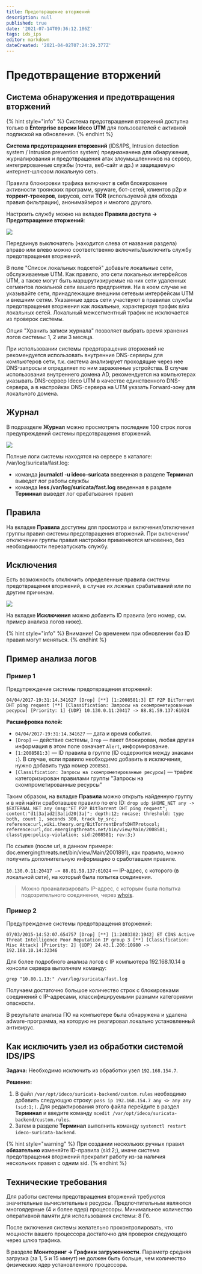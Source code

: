 ```yaml
---
title: Предотвращение вторжений
description: null
published: true
date: '2021-07-14T09:36:12.186Z'
tags: ids_ips
editor: markdown
dateCreated: '2021-04-02T07:24:39.377Z'
---
```


# Предотвращение вторжений

## Система обнаружения и предотвращения вторжений

{% hint style="info" %}
Система предотвращения вторжений доступна только в **Enterprise версии Ideco UTM** для пользователей с активной подпиской на обновления. 
{% endhint %}

**Система предотвращения вторжений** \(IDS/IPS, Intrusion detection system / Intrusion prevention system\) предназначена для обнаружения, журналирования и предотвращения атак злоумышленников на сервер, интегрированные службы \(почта, веб-сайт и др.\) и защищаемую интернет-шлюзом локальную сеть.

Правила блокировки трафика включают в себя блокирование активности троянских программ, spyware, бот-сетей, клиентов p2p и **торрент-трекеров**, вирусов, сети **TOR** \(используемой для обхода правил фильтрации\), анонимайзеров и многого другого.

Настроить службу можно на вкладке **Правила доступа -&gt; Предотвращение вторжений**:

![](../.gitbook/assets/suricata_props.png)

Передвинув выключатель \(находится слева от названия раздела\) вправо или влево можно соответственно включить/выключить службу предотвращения вторжений.

В поле "Список локальных подсетей" добавьте локальные сети, обслуживаемые UTM. Как правило, это сети локальных интерфейсов UTM, а также могут быть маршрутизируемые на них сети удаленных сегментов локальной сети вашего предприятия. Ни в коем случае не указывайте сети, принадлежащие внешним сетевым интерфейсам UTM и внешним сетям. Указанные здесь сети участвуют в правилах службы предотвращения вторжения как локальные, характеризуя трафик в/из локальных сетей. Локальный межсегментный трафик не исключается из проверок системы.

Опция "Хранить записи журнала" позволяет выбрать время хранения логов системы: 1, 2 или 3 месяца.

При использовании системы предотвращения вторжений не рекомендуется использовать внутренние DNS-серверы для компьютеров сети, т.к. система анализирует проходящие через нее DNS-запросы и определяет по ним зараженные устройства. В случае использования внутреннего домена AD, рекомендуется на компьютерах указывать DNS-сервер Ideco UTM в качестве единственного DNS-сервера, а в настройках DNS-сервера на UTM указать Forward-зону для локального домена.

## Журнал

В подразделе **Журнал** можно просмотреть последние 100 строк логов предупреждений системы предотвращения вторжений.

![](../.gitbook/assets/suricata_journal.png)

Полные логи системы находятся на сервере в каталоге: /var/log/suricata/fast.log:

* команда **journalctl -u ideco-suricata** введенная в разделе **Терминал** выведет лог работы службы
* команда **less /var/log/suricata/fast.log** введенная в разделе **Терминал** выведет лог срабатывания правил

## Правила

На вкладке **Правила** доступны для просмотра и включения/отключения группы правил системы предотвращения вторжений. При включении/отключении группы правил настройки применяются мгновенно, без необходимости перезапускать службу.

## Исключения

Есть возможность отключить определенные правила системы предотвращения вторжений, в случае их ложных срабатываний или по другим причинам.

![](../.gitbook/assets/suricata_test.png)

На вкладке **Исключения** можно добавить ID правила \(его номер, см. пример анализа логов ниже\).

{% hint style="info" %}
Внимание! Со временем при обновлении баз ID правил могут меняться. 
{% endhint %}

## Пример анализа логов

### Пример 1

Предупреждение системы предотвращения вторжений:

`04/04/2017-19:31:14.341627 [Drop] [**] [1:2008581:3] ET P2P BitTorrent DHT ping request [**] [Classification: Запросы на скомпрометированные ресурсы] [Priority: 1] {UDP} 10.130.0.11:20417 -> 88.81.59.137:61024`

**Расшифровка полей:**

* `04/04/2017-19:31:14.341627` — дата и время события.
* `[Drop]` — действие системы, `Drop` — пакет блокирован, любая другая информация в этом поле означает `Alert`, информирование.
* `[1:2008581:3]` — ID правила в группе \(ID содержится между знаками `:`\). В случае, если правило необходимо добавить в исключения, нужно добавить туда номер `2008581`.
* `[Classification: Запросы на скомпрометированные ресурсы]` — трафик категоризирован правилами группы "Запросы на скомпрометированные ресурсы"

Таким образом, на вкладке **Правила** можно открыть найденную группу и в ней найти сработавшее правило по его ID: `drop udp $HOME_NET any -> $EXTERNAL_NET any (msg:"ET P2P BitTorrent DHT ping request"; content:"d1|3a|ad2|3a|id20|3a|"; depth:12; nocase; threshold: type both, count 1, seconds 300, track by_src; reference:url,wiki.theory.org/BitTorrentDraftDHTProtocol; reference:url,doc.emergingthreats.net/bin/view/Main/2008581; classtype:policy-violation; sid:2008581; rev:3;)`

По ссылке \(после url, в данном примере: doc.emergingthreats.net/bin/view/Main/2001891\), как правило, можно получить дополнительную информацию о сработавшем правиле.

`10.130.0.11:20417 -> 88.81.59.137:61024` — IP-адрес, с которого \(в локальной сети\), на который была попытка соединения.

> Можно проанализировать IP-адрес, с которым была попытка подозрительного соединения, через [whois](https://www.nic.ru/whois/).

### Пример 2

Предупреждение системы предотвращения вторжений:

`07/03/2015-14:52:07.654757 [Drop] [**] [1:2403302:1942] ET CINS Active Threat Intelligence Poor Reputation IP group 3 [**] [Classification: Misc Attack] [Priority: 2] {UDP} 24.43.1.206:10980 -> 192.168.10.14:32346`

Для более подробного анализа логов с IP компьютера 192.168.10.14 в консоли сервера выполняем команду:

`grep "10.80.1.13:" /var/log/suricata/fast.log`

Получаем достаточно большое количество строк с блокировками соединений с IP-адресами, классифицируемыми разными категориями опасности.

В результате анализа ПО на компьютере была обнаружена и удалена adware-программа, на которую не реагировал локально установленный антивирус.

## Как исключить узел из обработки системой IDS/IPS

**Задача:** Необходимо исключить из обработки узел `192.168.154.7`.

**Решение:** 

1. В файл `/var/opt/ideco/suricata-backend/custom.rules` необходимо добавить следующую строку: `pass ip 192.168.154.7 any <> any any (sid:1;)`. Для редактирования этого файла перейдите в раздел **Терминал** и введите команду `mcedit /var/opt/ideco/suricata-backend/custom.rules`. 
2. Затем в разделе **Терминал** выполнить команду `systemctl restart ideco-suricata-backend`.

{% hint style="warning" %}
При создании нескольких ручных правил **обязательно** изменяйте ID-правила \(sid:2;\), иначе система предотвращения вторжений прекратит работу из-за наличия нескольких правил с одним sid.
{% endhint %}

## Технические требования

Для работы системы предотвращения вторжений требуются значительные вычислительные ресурсы. Предпочтительным являются многоядерные \(4 и более ядер\) процессоры. Минимальное количество оперативной памяти для использования системы: 8 Гб.

После включения системы желательно проконтролировать, что мощности вашего процессора достаточно для проверки следующего через шлюз трафика.

В разделе **Мониторинг -&gt; Графики загруженности**. Параметр средняя загрузка \(за 1, 5 и 15 минут\) не должен быть больше, чем количество физических ядер установленного процессора.

